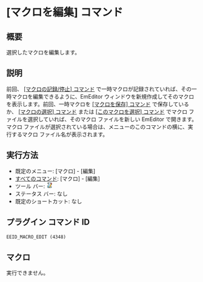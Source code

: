 # \[マクロを編集\] コマンド

## 概要

選択したマクロを編集します。

## 説明

前回、 [\[マクロの記録/停止\] コマンド](quick_macro_record) で一時マクロが記録されていれば、その一時マクロを編集できるように、EmEditor
ウィンドウを新規作成してそのマクロを表示します。前回、一時マクロを [\[マクロを保存\] コマンド](macro_save) で保存しているか、 [\[マクロの選択\] コマンド](macro_select) または [\[このマクロを選択\] コマンド](macro_select_this) でマクロ
ファイルを選択していれば、そのマクロ ファイルを新しい EmEditor で開きます。マクロ
ファイルが選択されている場合は、メニューのこのコマンドの横に、実行するマクロ ファイル名が表示されます。

## 実行方法

- 既定のメニュー: \[マクロ\] \- \[編集\]
- [すべてのコマンド](../../glossary/allcommands): \[マクロ\] \- \[編集\]
- ツール バー: ![](../../images/macroedit.png)
- ステータス バー: なし
- 既定のショートカット: なし

## プラグイン コマンド ID

```
EEID_MACRO_EDIT (4348)
```

## マクロ

実行できません。
